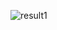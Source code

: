 
![result1](https://user-images.githubusercontent.com/61612345/82741987-8aba3a80-9d26-11ea-87c9-091cc78a2c7d.png)
